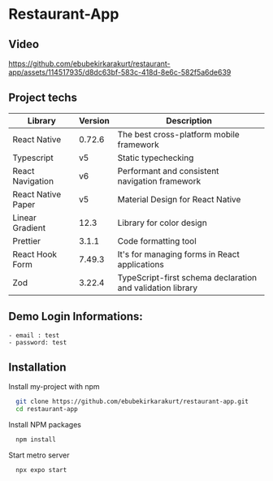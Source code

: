 # Restaurant-App

## Video

https://github.com/ebubekirkarakurt/restaurant-app/assets/114517935/d8dc63bf-583c-418d-8e6c-582f5a6de639

## Project techs

| Library  | Version | Description |
| ------------- | ------------- |--------------|
| React Native  | 0.72.6  | The best cross-platform mobile framework   |
| Typescript | v5 | Static typechecking|
| React Navigation | v6 |Performant and consistent navigation framework |
| React Native Paper | v5 |Material Design for React Native|
| Linear Gradient | 12.3 | Library for color design|
| Prettier  | 3.1.1  | Code formatting tool  |
| React Hook Form | 7.49.3 |  It's for managing forms in React applications|
| Zod | 3.22.4 | TypeScript-first schema declaration and validation library |


## Demo Login Informations:
    - email : test
    - password: test

## Installation

Install my-project with npm

```bash
  git clone https://github.com/ebubekirkarakurt/restaurant-app.git
  cd restaurant-app
```
Install NPM packages
 
```bash
  npm install
```
Start metro server
 
```bash
  npx expo start

```


